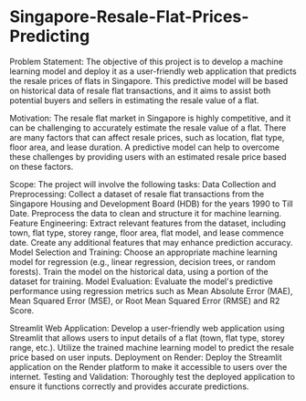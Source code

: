 # Singapore-Resale-Flat-Prices-Predicting
Problem Statement: The objective of this project is to develop a machine learning model and deploy it as a user-friendly web application that predicts the resale prices of flats in Singapore. This predictive model will be based on historical data of resale flat transactions, and it aims to assist both potential buyers and sellers in estimating the resale value of a flat.

Motivation: The resale flat market in Singapore is highly competitive, and it can be challenging to accurately estimate the resale value of a flat. There are many factors that can affect resale prices, such as location, flat type, floor area, and lease duration. A predictive model can help to overcome these challenges by providing users with an estimated resale price based on these factors.

Scope: The project will involve the following tasks: Data Collection and Preprocessing: Collect a dataset of resale flat transactions from the Singapore Housing and Development Board (HDB) for the years 1990 to Till Date. Preprocess the data to clean and structure it for machine learning. Feature Engineering: Extract relevant features from the dataset, including town, flat type, storey range, floor area, flat model, and lease commence date. Create any additional features that may enhance prediction accuracy. Model Selection and Training: Choose an appropriate machine learning model for regression (e.g., linear regression, decision trees, or random forests). Train the model on the historical data, using a portion of the dataset for training. Model Evaluation: Evaluate the model's predictive performance using regression metrics such as Mean Absolute Error (MAE), Mean Squared Error (MSE), or Root Mean Squared Error (RMSE) and R2 Score.

Streamlit Web Application: Develop a user-friendly web application using Streamlit that allows users to input details of a flat (town, flat type, storey range, etc.). Utilize the trained machine learning model to predict the resale price based on user inputs. Deployment on Render: Deploy the Streamlit application on the Render platform to make it accessible to users over the internet. Testing and Validation: Thoroughly test the deployed application to ensure it functions correctly and provides accurate predictions.
